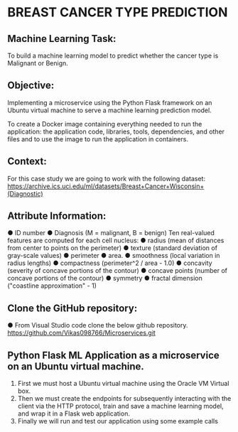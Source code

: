 # BREAST CANCER TYPE PREDICTION

## Machine Learning Task:
To build a machine learning model to predict whether the cancer type is Malignant or Benign.


## Objective:
Implementing a microservice using the Python Flask framework on an Ubuntu virtual
machine to serve a machine learning prediction model.


To create a Docker image containing everything needed to run the application: the
application code, libraries, tools, dependencies, and other files and to use the image to run
the application in containers.


## Context:
For this case study we are going to work with the following dataset:
https://archive.ics.uci.edu/ml/datasets/Breast+Cancer+Wisconsin+(Diagnostic)


## Attribute Information:
● ID number
● Diagnosis (M = malignant, B = benign)
Ten real-valued features are computed for each cell nucleus:
● radius (mean of distances from center to points on the perimeter)
● texture (standard deviation of gray-scale values)
● perimeter
● area.
● smoothness (local variation in radius lengths)
● compactness (perimeter^2 / area - 1.0)
● concavity (severity of concave portions of the contour)
● concave points (number of concave portions of the contour)
● symmetry
● fractal dimension ("coastline approximation" - 1)


## Clone the GitHub repository:
● From Visual Studio code clone the below github repository.
https://github.com/Vikas098766/Microservices.git


## Python Flask ML Application as a microservice on an Ubuntu virtual machine.
1. First we must host a Ubuntu virtual machine using the Oracle VM Virtual box.
2. Then we must create the endpoints for subsequently interacting with the client via the
HTTP protocol, train and save a machine learning model, and wrap it in a Flask web
application.
3. Finally we will run and test our application using some example calls

